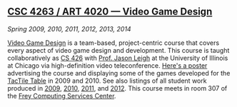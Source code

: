 ## [CSC 4263 / ART 4020 &mdash; Video Game Design][csc4263]

*Spring 2009, 2010, 2011, 2012, 2013, 2014*

[Video Game Design][csc4263] is a team-based, project-centric course that covers every aspect of video game design and development. This course is taught collaboratively as [CS 426][cs426] with [Prof. Jason Leigh][leigh] at the University of Illinois at Chicago via high-definition video teleconference. [Here's a poster][poster] advertising the course and displaying some of the games developed for the [TacTile Table][tactile] in 2009 and 2010. See also listings of all student work produced in [2009][], [2010][], [2011][], and [2012][]. This course meets in room 307 of the [Frey Computing Services Center][frey].

[csc4263]: courses/csc4263/index.html
[cs426]:   http://www.evl.uic.edu/spiff/class/cs426/
[leigh]:   http://www.evl.uic.edu/spiff/
[poster]:  pdfs/VGD-2009-2010.pdf
[tactile]: research.html#tactile
[2009]:    courses/csc4263/2009/index.html
[2010]:    courses/csc4263/2010/index.html
[2011]:    courses/csc4263/2011/index.html
[2012]:    courses/csc4263/2012/index.html
[frey]:    http://www.lsu.edu/campus/maps/CSC02.html
